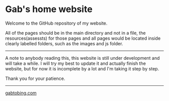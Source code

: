 # Gab's home website

Welcome to the GitHub repository of my website.

All of the pages should be in the main directory and not in a file, the resources(assessts) for those pages and all pages would be located inside clearly labelled folders, such as the images and js folder.

---

A note to anybody reading this, this website is still under development and will take a while.
I will try my best to update it and actually finish the website, but for now it is incomplete by a lot and I'm taking it step by step.

Thank you for your patience.

---

<a href="https://gabotbing.com">gabtobing.com</a>

